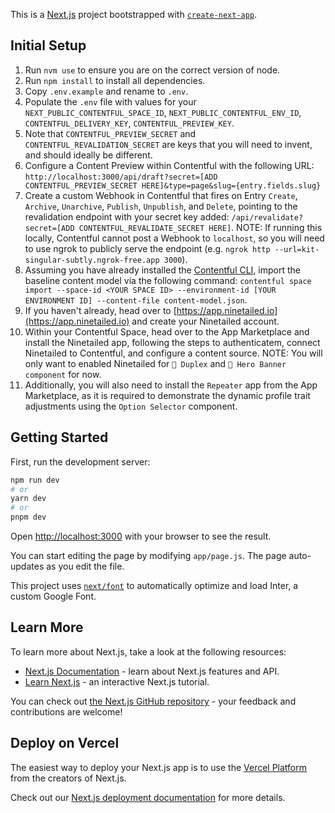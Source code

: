 This is a [Next.js](https://nextjs.org/) project bootstrapped with [`create-next-app`](https://github.com/vercel/next.js/tree/canary/packages/create-next-app).

## Initial Setup

1. Run `nvm use` to ensure you are on the correct version of node.
2. Run `npm install` to install all dependencies.
3. Copy `.env.example` and rename to `.env`.
4. Populate the `.env` file with values for your `NEXT_PUBLIC_CONTENTFUL_SPACE_ID`, `NEXT_PUBLIC_CONTENTFUL_ENV_ID`, `CONTENTFUL_DELIVERY_KEY`, `CONTENTFUL_PREVIEW_KEY`.
5. Note that `CONTENTFUL_PREVIEW_SECRET` and `CONTENTFUL_REVALIDATION_SECRET` are keys that you will need to invent, and should ideally be different.
6. Configure a Content Preview within Contentful with the following URL: `http://localhost:3000/api/draft?secret=[ADD CONTENTFUL_PREVIEW_SECRET HERE]&type=page&slug={entry.fields.slug}`
7. Create a custom Webhook in Contentful that fires on Entry `Create`, `Archive`, `Unarchive`, `Publish`, `Unpublish`, and `Delete`, pointing to the revalidation endpoint with your secret key added: `/api/revalidate?secret=[ADD CONTENTFUL_REVALIDATE_SECRET HERE]`. NOTE: If running this locally, Contentful cannot post a Webhook to `localhost`, so you will need to use ngrok to publicly serve the endpoint (e.g. `ngrok http --url=kit-singular-subtly.ngrok-free.app 3000`).
8. Assuming you have already installed the [Contentful CLI](https://www.contentful.com/developers/docs/tutorials/cli/installation/), import the baseline content model via the following command: `contentful space import --space-id <YOUR SPACE ID> --environment-id [YOUR ENVIRONMENT ID] --content-file content-model.json`.
9. If you haven't already, head over to [https://app.ninetailed.io](https://app.ninetailed.io) and create your Ninetailed account.
10. Within your Contentful Space, head over to the App Marketplace and install the Ninetailed app, following the steps to authenticatem, connect Ninetailed to Contentful, and configure a content source. NOTE: You will only want to enabled Ninetailed for `💎 Duplex` and `💎 Hero Banner component` for now.
11. Additionally, you will also need to install the `Repeater` app from the App Marketplace, as it is required to demonstrate the dynamic profile trait adjustments using the `Option Selector` component.

## Getting Started

First, run the development server:

```bash
npm run dev
# or
yarn dev
# or
pnpm dev
```

Open [http://localhost:3000](http://localhost:3000) with your browser to see the result.

You can start editing the page by modifying `app/page.js`. The page auto-updates as you edit the file.

This project uses [`next/font`](https://nextjs.org/docs/basic-features/font-optimization) to automatically optimize and load Inter, a custom Google Font.

## Learn More

To learn more about Next.js, take a look at the following resources:

- [Next.js Documentation](https://nextjs.org/docs) - learn about Next.js features and API.
- [Learn Next.js](https://nextjs.org/learn) - an interactive Next.js tutorial.

You can check out [the Next.js GitHub repository](https://github.com/vercel/next.js/) - your feedback and contributions are welcome!

## Deploy on Vercel

The easiest way to deploy your Next.js app is to use the [Vercel Platform](https://vercel.com/new?utm_medium=default-template&filter=next.js&utm_source=create-next-app&utm_campaign=create-next-app-readme) from the creators of Next.js.

Check out our [Next.js deployment documentation](https://nextjs.org/docs/deployment) for more details.
